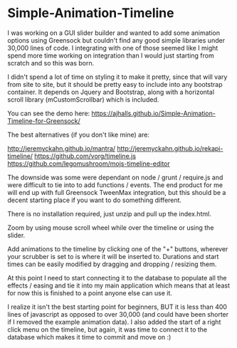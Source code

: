 # Simple-Animation-Timeline
I was working on a GUI slider builder and wanted to add some animation options using Greensock but couldn't find any good simple libraries under 30,000 lines of code. I integrating with one of those seemed like I might spend more time working on integration than I would just starting from scratch and so this was born.

I didn't spend a lot of time on styling it to make it pretty, since that will vary from site to site, but it should be pretty easy to include into any bootstrap container. It depends on Jquery and Bootstrap, along with a horizontal scroll library (mCustomScrollbar) which is included.

You can see the demo here: https://ajhalls.github.io/Simple-Animation-Timeline-for-Greensock/

The best alternatives (if you don't like mine) are:

http://jeremyckahn.github.io/mantra/
http://jeremyckahn.github.io/rekapi-timeline/
https://github.com/vorg/timeline.js
https://github.com/legomushroom/mojs-timeline-editor

The downside was some were dependant on node / grunt / require.js and were difficult to tie into to 
add functions / events. The end product for me will end up with full Greensock TweenMax integration, 
but this should be a decent starting place if you want to do something different.

There is no installation required, just unzip and pull up the index.html.

Zoom by using mouse scroll wheel while over the timeline or using the slider.

Add animations to the timeline by clicking one of the "+" buttons, wherever your scrubber is set to is where it will be inserted to. Durations and start times can be easily modified by dragging and dropping / resizing them.

At this point I need to start connecting it to the database to populate all the effects / easing and tie it into my main application which means that at least for now this is finished to a point anyone else can use it.

I realize it isn't the best starting point for beginners, BUT it is less than 400 lines of javascript as opposed to over 30,000 (and could have been shorter if I removed the example animation data). I also added the start of a right click menu on the timeline, but again, it was time to connect it to the database which makes it time to commit and move on :) 
